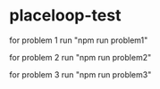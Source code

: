 # placeloop-test


for problem 1 run "npm run problem1"

for problem 2 run "npm run problem2"

for problem 3 run "npm run problem3"
